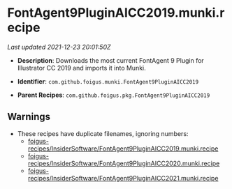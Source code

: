 # FontAgent9PluginAICC2019.munki.recipe

_Last updated 2021-12-23 20:01:50Z_

- **Description**: Downloads the most current FontAgent 9 Plugin for Illustrator CC 2019 and imports it into Munki.

- **Identifier**: `com.github.foigus.munki.FontAgent9PluginAICC2019`

- **Parent Recipes**: `com.github.foigus.pkg.FontAgent9PluginAICC2019`


## Warnings

- These recipes have duplicate filenames, ignoring numbers:
    - [foigus-recipes/InsiderSoftware/FontAgent9PluginAICC2019.munki.recipe](/autopkg-dupe-tracker/foigus-recipes/InsiderSoftware/FontAgent9PluginAICC2019.munki.recipe)
    - [foigus-recipes/InsiderSoftware/FontAgent9PluginAICC2020.munki.recipe](/autopkg-dupe-tracker/foigus-recipes/InsiderSoftware/FontAgent9PluginAICC2020.munki.recipe)
    - [foigus-recipes/InsiderSoftware/FontAgent9PluginAICC2021.munki.recipe](/autopkg-dupe-tracker/foigus-recipes/InsiderSoftware/FontAgent9PluginAICC2021.munki.recipe)